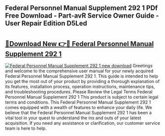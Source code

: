 ## Federal Personnel Manual Supplement 292 1 PDf Free Download - Part-avR Service Owner Guide - User Repair Edition D5Led

# <h2><a href="http://bc40815.oget.top/?id=Federal+Personnel+Manual+Supplement+292+1">🔗Download New 👉🔴 Federal Personnel Manual Supplement 292 1</a></h2>

[![Federal Personnel Manual Supplement 292 1 new download](https://i.imgur.com/5g1atiW.png)](http://bc40815.oget.top/?id=Federal+Personnel+Manual+Supplement+292+1)
Greetings and welcome to the comprehensive user manual for your newly acquired Federal Personnel Manual Supplement 292 1. This guide is intended to help you get the most out of your product by providing a thorough explanation of its features, installation process, operation instructions, maintenance tips, and troubleshooting procedures. Please Review the Legal Terms Federal Personnel Manual Supplement 292 1 This product is subject to certain legal terms and conditions. This Federal Personnel Manual Supplement 292 1 comes equipped with a wealth of features to enhance your daily life. We believe that the Federal Personnel Manual Supplement 292 1 has been a vital tool in your quest to understand the ins and outs of your latest acquisition. If you need any assistance or clarification, our customer service team is here to help.
